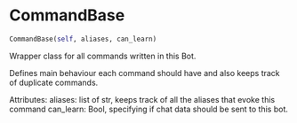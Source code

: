 <h1 id="plugins.CommandBase.CommandBase">CommandBase</h1>

```python
CommandBase(self, aliases, can_learn)
```
Wrapper class for all commands written in this Bot.

Defines main behaviour each command should have and also keeps track of
duplicate commands.

Attributes:
    aliases: list of str, keeps track of all the aliases that evoke this command
    can_learn: Bool,  specifying if chat data should be sent to this bot.

